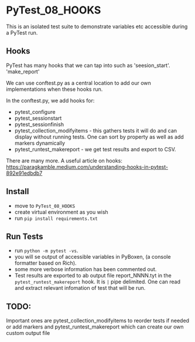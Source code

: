 # PyTest_08_HOOKS

This is an isolated test suite to demonstrate variables etc accessible during a PyTest run.

## Hooks

PyTest has many hooks that we can tap into such as 'seesion_start'. 'make_report'

We can use conftest.py as a central location to add our own implementations when these hooks run.

In the conftest.py, we add hooks for:

- pytest_configure
- pytest_sessionstart
- pytest_sessionfinish
- pytest_collection_modifyitems - this gathers tests it will do and can display without running tests. One can sort by property as well as add markers dynamically
- pytest_runtest_makereport - we get test results and export to CSV.

There are many more. A useful article on hooks: https://paragkamble.medium.com/understanding-hooks-in-pytest-892e91edbdb7


## Install 

- move to `PyTest_08_HOOKS` 
- create virtual environment as you wish
- run `pip install requirements.txt`

## Run Tests

- run `python -m pytest -vs`.
- you will se output of accessible variables in PyBoxen, (a console formatter based on Rich).
- some more verbose information has been commented out.
- Test results are exported to ab output file report_NNNN.tyt in the `pytest_runtest_makereport` hook. It is `|` pipe delimited. One can read and extract relevant infomation of test that will be run.

## TODO:

 Important ones are pytest_collection_modifyitems to reorder tests if needed or add markers and pytest_runtest_makereport which can create our own custom output file


